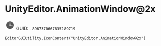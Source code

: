 # UnityEditor.AnimationWindow@2x
![](/img/UnityEditor.AnimationWindow@2x.png)
GUID: `-8967370667835289719`
```
EditorGUIUtility.IconContent("UnityEditor.AnimationWindow@2x")
```
